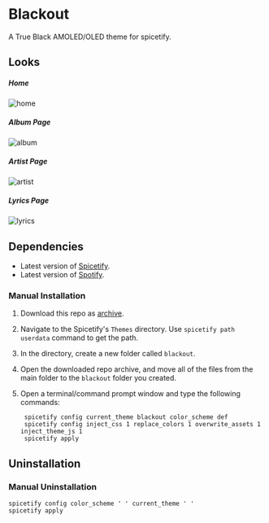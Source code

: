 
# Blackout

A True Black AMOLED/OLED theme for spicetify.

## Looks

##### Home
![home](https://github.com/thefoodiee/oledify/blob/main/images/home.png?raw=true)

##### Album Page
![album](https://github.com/thefoodiee/oledify/blob/main/images/album_page.png?raw=true)

##### Artist Page
![artist](https://github.com/thefoodiee/oledify/blob/main/images/artist_page.png?raw=true)

##### Lyrics Page 
![lyrics](https://github.com/thefoodiee/oledify/blob/main/images/lyrics_page.png?raw=true)

## Dependencies

- Latest version of [Spicetify](https://github.com/spicetify/spicetify-cli).
- Latest version of [Spotify](https://www.spotify.com/download).

### Manual Installation

1. Download this repo as [archive](https://github.com/thefoodiee/oledify/archive/refs/heads/main.zip).
2. Navigate to the Spicetify's `Themes` directory. Use `spicetify path userdata` command to get the path.
3. In the directory, create a new folder called `blackout`.
4. Open the downloaded repo archive, and move all of the files from the main folder to the `blackout` folder you created.
5. Open a terminal/command prompt window and type the following commands:

   ```shell
    spicetify config current_theme blackout color_scheme def
    spicetify config inject_css 1 replace_colors 1 overwrite_assets 1 inject_theme_js 1
    spicetify apply
    ```

## Uninstallation

### Manual Uninstallation

```shell
spicetify config color_scheme ' ' current_theme ' '
spicetify apply
```
